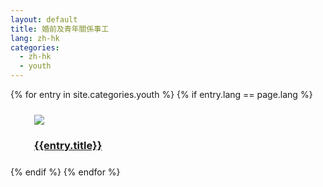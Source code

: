 ```yaml
---
layout: default
title: 婚前及青年關係事工
lang: zh-hk
categories: 
  - zh-hk
  - youth
---
```

<div class="container">
<div class="row">
{% for entry in site.categories.youth %}
{% if entry.lang == page.lang %}
   <div class="col-lg-3 col-md-4 col-sm-5">
      <div style="margin:1em">
        <div class="white_frame">
          <div style="margin : 5%">
            <a href="{{site.baseurl}}{{entry.url}}" class="thumbnail">
              <img src="{{site.baseurl}}/images/mainCenter.png" class="img-responsive">
              <div class="caption">
                <h3 class="text-center">{{entry.title}}</h3>
              </div>
            </a>
          </div>
        </div>
      </div>
    </div>
{% endif %}
{% endfor %}
</div>
</div>

